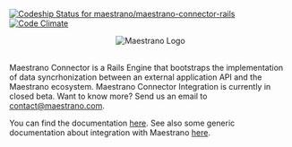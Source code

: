 [ ![Codeship Status for maestrano/maestrano-connector-rails](https://codeship.com/projects/e7990b70-b04d-0133-c4e7-5e399acd7f73/status?branch=master)](https://codeship.com/projects/132645)
[![Code Climate](https://codeclimate.com/github/maestrano/maestrano-connector-rails/badges/gpa.svg)](https://codeclimate.com/github/maestrano/maestrano-connector-rails)

<p align="center">
  <img src="https://raw.github.com/maestrano/maestrano-connector-rails/master/maestrano.png" alt="Maestrano Logo">
  <br/>
  <br/>
</p>

Maestrano Connector is a Rails Engine that bootstraps the implementation of data syncrhonization between an external application API and the Maestrano ecosystem.
Maestrano Connector Integration is currently in closed beta. Want to know more? Send us an email to <contact@maestrano.com>.

You can find the documentation [here](https://maestrano.atlassian.net/wiki/display/DEV/Create+a+connector+using+our+framework+-+Ruby+on+Rails). See also some generic documentation about integration with Maestrano [here](https://maestrano.atlassian.net/wiki/display/DEV/Maestrano+Developers).
